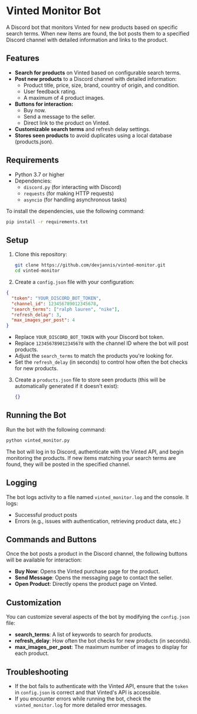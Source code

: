 # Vinted Monitor Bot

A Discord bot that monitors Vinted for new products based on specific search terms. When new items are found, the bot posts them to a specified Discord channel with detailed information and links to the product.

## Features

- **Search for products** on Vinted based on configurable search terms.
- **Post new products** to a Discord channel with detailed information:
  - Product title, price, size, brand, country of origin, and condition.
  - User feedback rating.
  - A maximum of 4 product images.
- **Buttons for interaction:**
  - Buy now.
  - Send a message to the seller.
  - Direct link to the product on Vinted.
- **Customizable search terms** and refresh delay settings.
- **Stores seen products** to avoid duplicates using a local database (products.json).

## Requirements

- Python 3.7 or higher
- Dependencies:
  - `discord.py` (for interacting with Discord)
  - `requests` (for making HTTP requests)
  - `asyncio` (for handling asynchronous tasks)
  
To install the dependencies, use the following command:

```bash
pip install -r requirements.txt
```

## Setup

1. Clone this repository:
   ```bash
   git clone https://github.com/devjannis/vinted-monitor.git
   cd vinted-monitor
   ```

2. Create a `config.json` file with your configuration:

```json
{
  "token": "YOUR_DISCORD_BOT_TOKEN",
  "channel_id": 123456789012345678,
  "search_terms": ["ralph lauren", "nike"],
  "refresh_delay": 3,
  "max_images_per_post": 4
}
```

- Replace `YOUR_DISCORD_BOT_TOKEN` with your Discord bot token.
- Replace `123456789012345678` with the channel ID where the bot will post products.
- Adjust the `search_terms` to match the products you're looking for.
- Set the `refresh_delay` (in seconds) to control how often the bot checks for new products.

3. Create a `products.json` file to store seen products (this will be automatically generated if it doesn't exist):
   ```json
   {}
   ```

## Running the Bot

Run the bot with the following command:

```bash
python vinted_monitor.py
```

The bot will log in to Discord, authenticate with the Vinted API, and begin monitoring the products. If new items matching your search terms are found, they will be posted in the specified channel.

## Logging

The bot logs activity to a file named `vinted_monitor.log` and the console. It logs:

- Successful product posts
- Errors (e.g., issues with authentication, retrieving product data, etc.)

## Commands and Buttons

Once the bot posts a product in the Discord channel, the following buttons will be available for interaction:

- **Buy Now**: Opens the Vinted purchase page for the product.
- **Send Message**: Opens the messaging page to contact the seller.
- **Open Product**: Directly opens the product page on Vinted.

## Customization

You can customize several aspects of the bot by modifying the `config.json` file:

- **search_terms**: A list of keywords to search for products.
- **refresh_delay**: How often the bot checks for new products (in seconds).
- **max_images_per_post**: The maximum number of images to display for each product.

## Troubleshooting

- If the bot fails to authenticate with the Vinted API, ensure that the `token` in `config.json` is correct and that Vinted's API is accessible.
- If you encounter errors while running the bot, check the `vinted_monitor.log` for more detailed error messages.
